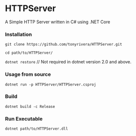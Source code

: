 # HTTPServer
A Simple HTTP Server written in C# using .NET Core

### Installation
`git clone https://github.com/tonyrivera/HTTPServer.git`

`cd path/to/HTTPServer/`

`dotnet restore` // Not required in dotnet version 2.0 and above.

### Usage from source
`dotnet run -p HTTPServer/HTTPServer.csproj`

### Build
`dotnet build -c Release`

### Run Executable
`dotnet path/to/HTTPServer.dll`
